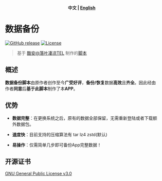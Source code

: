 <div align="center">
	<span style="font-weight: bold"> 中文 | <a href=README_EN.md> English </a> </span>
</div>

# 数据备份
[![GitHub release](https://img.shields.io/github/v/release/XayahSuSuSu/Android-DataBackup?color=orange)](https://github.com/XayahSuSuSu/Android-DataBackup/releases) [![License](https://img.shields.io/github/license/XayahSuSuSu/Android-DataBackup?color=ff69b4)](./LICENSE)

> 基于 [酷安@落叶凄凉TEL](http://www.coolapk.com/u/2277637) 制作的[脚本](https://github.com/YAWAsau/backup_script)
>

## 概述
**数据备份脚本**由原作者创作至今**广受好评**，**备份/恢复**数据**高效**且**齐全**。因此经由作者**同意**后**基于此脚本**制作了本**APP**。

## 优势
* **数据完整**：在更换系统之后，原有的数据全部保留，无需重新登陆或者下载额外数据包。

* **速度快**：目前支持的压缩算法有 tar lz4 zstd(默认)

* **易操作**：仅需简单几步即可备份App完整数据！

## 开源证书
[GNU General Public License v3.0](./LICENSE)
